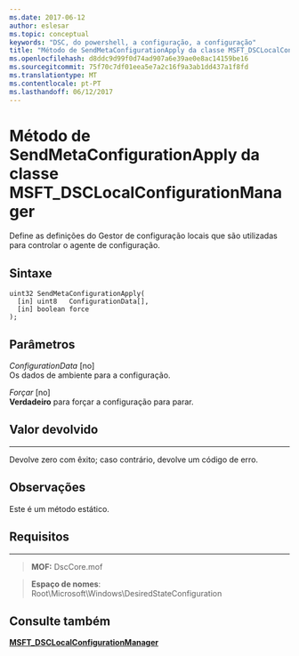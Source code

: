 ```yaml
---
ms.date: 2017-06-12
author: eslesar
ms.topic: conceptual
keywords: "DSC, do powershell, a configuração, a configuração"
title: "Método de SendMetaConfigurationApply da classe MSFT_DSCLocalConfigurationManager"
ms.openlocfilehash: d8ddc9d99f0d74ad907a6e39ae0e8ac14159be16
ms.sourcegitcommit: 75f70c7df01eea5e7a2c16f9a3ab1dd437a1f8fd
ms.translationtype: MT
ms.contentlocale: pt-PT
ms.lasthandoff: 06/12/2017
---
```

# <a name="sendmetaconfigurationapply-method-of-the-msftdsclocalconfigurationmanager-class"></a>Método de SendMetaConfigurationApply da classe MSFT_DSCLocalConfigurationManager

Define as definições do Gestor de configuração locais que são utilizadas para controlar o agente de configuração.

<a name="syntax"></a>Sintaxe
------

```mof
uint32 SendMetaConfigurationApply(
  [in] uint8   ConfigurationData[],
  [in] boolean force
);
```

<a name="parameters"></a>Parâmetros
----------

*ConfigurationData* \[no\]  
Os dados de ambiente para a configuração.

*Forçar* \[no\]  
**Verdadeiro** para forçar a configuração para parar.

## <a name="return-value"></a>Valor devolvido
------------

Devolve zero com êxito; caso contrário, devolve um código de erro.

## <a name="remarks"></a>Observações

Este é um método estático.

## <a name="requirements"></a>Requisitos
------------
>**MOF:** DscCore.mof

>**Espaço de nomes**: Root\Microsoft\Windows\DesiredStateConfiguration


## <a name="see-also"></a>Consulte também


[**MSFT_DSCLocalConfigurationManager**](msft-dsclocalconfigurationmanager.md)


 

 



